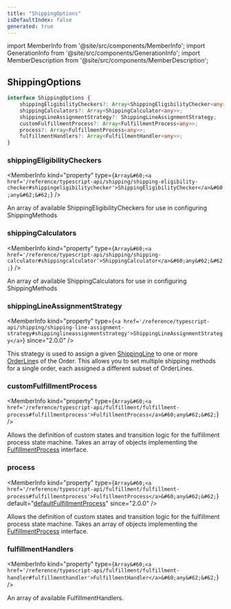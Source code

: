 ```yaml
---
title: "ShippingOptions"
isDefaultIndex: false
generated: true
---
```

<!-- This file was generated from the Vendure source. Do not modify. Instead, re-run the "docs:build" script -->
import MemberInfo from '@site/src/components/MemberInfo';
import GenerationInfo from '@site/src/components/GenerationInfo';
import MemberDescription from '@site/src/components/MemberDescription';


## ShippingOptions

<GenerationInfo sourceFile="packages/core/src/config/vendure-config.ts" sourceLine="720" packageName="@vendure/core" />



```ts title="Signature"
interface ShippingOptions {
    shippingEligibilityCheckers?: Array<ShippingEligibilityChecker<any>>;
    shippingCalculators?: Array<ShippingCalculator<any>>;
    shippingLineAssignmentStrategy?: ShippingLineAssignmentStrategy;
    customFulfillmentProcess?: Array<FulfillmentProcess<any>>;
    process?: Array<FulfillmentProcess<any>>;
    fulfillmentHandlers?: Array<FulfillmentHandler<any>>;
}
```

<div className="members-wrapper">

### shippingEligibilityCheckers

<MemberInfo kind="property" type={`Array&#60;<a href='/reference/typescript-api/shipping/shipping-eligibility-checker#shippingeligibilitychecker'>ShippingEligibilityChecker</a>&#60;any&#62;&#62;`}   />

An array of available ShippingEligibilityCheckers for use in configuring ShippingMethods
### shippingCalculators

<MemberInfo kind="property" type={`Array&#60;<a href='/reference/typescript-api/shipping/shipping-calculator#shippingcalculator'>ShippingCalculator</a>&#60;any&#62;&#62;`}   />

An array of available ShippingCalculators for use in configuring ShippingMethods
### shippingLineAssignmentStrategy

<MemberInfo kind="property" type={`<a href='/reference/typescript-api/shipping/shipping-line-assignment-strategy#shippinglineassignmentstrategy'>ShippingLineAssignmentStrategy</a>`}  since="2.0.0"  />

This strategy is used to assign a given <a href='/reference/typescript-api/entities/shipping-line#shippingline'>ShippingLine</a> to one or more <a href='/reference/typescript-api/entities/order-line#orderline'>OrderLine</a>s of the Order.
This allows you to set multiple shipping methods for a single order, each assigned a different subset of
OrderLines.
### customFulfillmentProcess

<MemberInfo kind="property" type={`Array&#60;<a href='/reference/typescript-api/fulfillment/fulfillment-process#fulfillmentprocess'>FulfillmentProcess</a>&#60;any&#62;&#62;`}   />

Allows the definition of custom states and transition logic for the fulfillment process state machine.
Takes an array of objects implementing the <a href='/reference/typescript-api/fulfillment/fulfillment-process#fulfillmentprocess'>FulfillmentProcess</a> interface.
### process

<MemberInfo kind="property" type={`Array&#60;<a href='/reference/typescript-api/fulfillment/fulfillment-process#fulfillmentprocess'>FulfillmentProcess</a>&#60;any&#62;&#62;`} default="<a href='/reference/typescript-api/fulfillment/fulfillment-process#defaultfulfillmentprocess'>defaultFulfillmentProcess</a>"  since="2.0.0"  />

Allows the definition of custom states and transition logic for the fulfillment process state machine.
Takes an array of objects implementing the <a href='/reference/typescript-api/fulfillment/fulfillment-process#fulfillmentprocess'>FulfillmentProcess</a> interface.
### fulfillmentHandlers

<MemberInfo kind="property" type={`Array&#60;<a href='/reference/typescript-api/fulfillment/fulfillment-handler#fulfillmenthandler'>FulfillmentHandler</a>&#60;any&#62;&#62;`}   />

An array of available FulfillmentHandlers.


</div>
